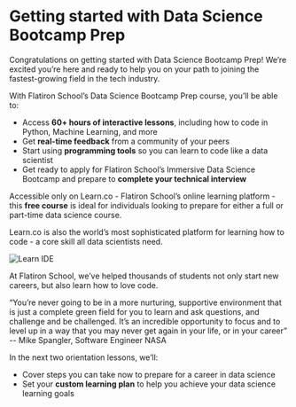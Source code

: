 # Getting started with Data Science Bootcamp Prep

Congratulations on getting started with Data Science Bootcamp Prep! We’re excited you’re here and ready to help you on your path to joining the fastest-growing field in the tech industry.

With Flatiron School’s Data Science Bootcamp Prep course, you’ll be able to:

- Access **60+ hours of interactive lessons**, including how to code in Python, Machine Learning, and more
- Get **real-time feedback** from a community of your peers
- Start using **programming tools** so you can learn to code like a data scientist
- Get ready to apply for Flatiron School’s Immersive Data Science Bootcamp and prepare to **complete your technical interview** 

Accessible only on Learn.co - Flatiron School’s online learning platform - this **free course** is ideal for individuals looking to prepare for either a full or part-time data science course. 

Learn.co is also the world’s most sophisticated platform for learning how to code - a core skill all data scientists need.

![Learn IDE](https://s3-us-west-2.amazonaws.com/curriculum-content/mobile-orientation/IDE.gif)

At Flatiron School, we’ve helped thousands of students not only start new careers, but also learn how to love code.

“You’re never going to be in a more nurturing, supportive environment that is just a complete green field for you to learn and ask questions, and challenge and be challenged. It’s an incredible opportunity to focus and to level up in a way that you may never get again in your life, or in your career” -- Mike Spangler, Software Engineer NASA

In the next two orientation lessons, we’ll:
- Cover steps you can take now to prepare for a career in data science
- Set your **custom learning plan** to help you achieve your data science learning goals 


